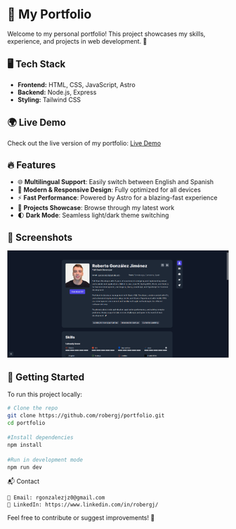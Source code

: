 # 🌟 My Portfolio  

Welcome to my personal portfolio! This project showcases my skills, experience, and projects in web development. 🚀  

## 🖥️ Tech Stack  

- **Frontend:** HTML, CSS, JavaScript, Astro  
- **Backend:** Node.js, Express  
- **Styling:** Tailwind CSS

## 🌍 Live Demo  

Check out the live version of my portfolio: [Live Demo](https://robergj.netlify.app/)  

## 🔥 Features  

- 🌐 **Multilingual Support**: Easily switch between English and Spanish
- 🎨 **Modern & Responsive Design**: Fully optimized for all devices  
- ⚡ **Fast Performance**: Powered by Astro for a blazing-fast experience  
- 📂 **Projects Showcase**: Browse through my latest work  
- 🌓 **Dark Mode**: Seamless light/dark theme switching  

## 📸 Screenshots  

![Portfolio Screenshot](public/screenshot.png) 

## 🚀 Getting Started  

To run this project locally:  

```sh
# Clone the repo
git clone https://github.com/robergj/portfolio.git  
cd portfolio

#Install dependencies
npm install

#Run in development mode
npm run dev
``` 

📬 Contact

    📧 Email: rgonzalezjz0@gmail.com
    💼 LinkedIn: https://www.linkedin.com/in/robergj/

Feel free to contribute or suggest improvements! 🚀
